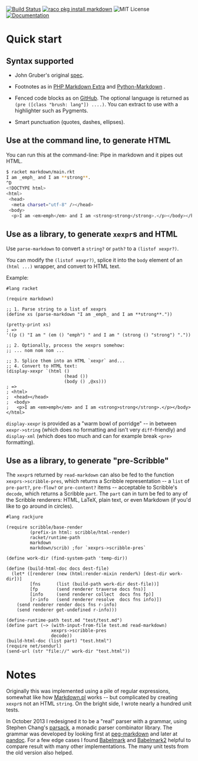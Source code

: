 [![Build Status](https://travis-ci.org/greghendershott/markdown.png?branch=master)](https://travis-ci.org/greghendershott/markdown)
[![raco pkg install markdown](https://img.shields.io/badge/raco_pkg_install-markdown-aa00ff.svg)](http:pkgs.racket-lang.org/#[markdown])
![MIT License](https://img.shields.io/badge/license-MIT-118811.svg)
[![Documentation](https://img.shields.io/badge/Docs-Documentation-blue.svg)](http://docs.racket-lang.org/markdown/index.html)

# Quick start

## Syntax supported

- John Gruber's original [spec][gruber].

- Footnotes as in [PHP Markdown Extra][] and [Python-Markdown][] .

- Fenced code blocks as on [GitHub][gfm]. The optional language is
returned as `(pre ([class "brush: lang"]) ....)`.  You can extract to
use with a highlighter such as Pygments.

- Smart punctuation (quotes, dashes, ellipses).

## Use at the command line, to generate HTML

You can run this at the command-line: Pipe in markdown and it pipes
out HTML.

```sh
$ racket markdown/main.rkt
I am _emph_ and I am **strong**.
^D
<!DOCTYPE html>
<html>
 <head>
  <meta charset="utf-8" /></head>
 <body>
  <p>I am <em>emph</em> and I am <strong>strong</strong>.</p></body></html>
```

## Use as a library, to generate `xexpr`s and HTML

Use `parse-markdown` to convert a `string?` or `path?` to a `(listof xexpr?)`.

You can modify the `(listof xexpr?)`, splice it into the `body`
element of an `(html ...)` wrapper, and convert to HTML text.

Example:

```racket
#lang racket

(require markdown)

;; 1. Parse string to a list of xexprs
(define xs (parse-markdown "I am _emph_ and I am **strong**."))

(pretty-print xs)
; =>
'((p () "I am " (em () "emph") " and I am " (strong () "strong") "."))

;; 2. Optionally, process the xexprs somehow:
;; ... nom nom nom ...

;; 3. Splice them into an HTML `xexpr` and...
;; 4. Convert to HTML text:
(display-xexpr `(html ()
                      (head ())
                      (body () ,@xs)))
; =>
; <html>
;  <head></head>
;  <body>
;   <p>I am <em>emph</em> and I am <strong>strong</strong>.</p></body></html>
```

`display-xexpr` is provided as a "warm bowl of porridge" -- in between
`xexpr->string` (which does no formatting and isn't very
`diff`-friendly) and `display-xml` (which does too much and can for
example break `<pre>` formatting).

## Use as a library, to generate "pre-Scribble"

The `xexpr`s returned by `read-markdown` can also be fed to the
function `xexprs->scribble-pres`, which returns a Scribble
representation -- a `list` of `pre-part?`, `pre-flow?` or `pre-content?`
items -- acceptable to Scribble's `decode`, which returns a Scribble
`part`. The `part` can in turn be fed to any of the Scribble
renderers: HTML, LaTeX, plain text, or even Markdown (if you'd like to
go around in circles).

```racket
#lang rackjure

(require scribble/base-render
         (prefix-in html: scribble/html-render)
         racket/runtime-path
         markdown
         markdown/scrib) ;for `xexprs->scribble-pres`

(define work-dir (find-system-path 'temp-dir))

(define (build-html-doc docs dest-file)
  (let* ([renderer (new (html:render-mixin render%) [dest-dir work-dir])]
         [fns      (list (build-path work-dir dest-file))]
         [fp       (send renderer traverse docs fns)]
         [info     (send renderer collect  docs fns fp)]
         [r-info   (send renderer resolve  docs fns info)])
    (send renderer render docs fns r-info)
    (send renderer get-undefined r-info)))

(define-runtime-path test.md "test/test.md")
(define part (~> (with-input-from-file test.md read-markdown)
                 xexprs->scribble-pres
                 decode))
(build-html-doc (list part) "test.html")
(require net/sendurl)
(send-url (str "file://" work-dir "test.html"))
```

# Notes

Originally this was implemented using a pile of regular expressions,
somewhat like how [Markdown.pl][gruber] works -- but complicated by
creating `xexpr`s not an HTML `string`. On the bright side, I wrote
nearly a hundred unit tests.

In October 2013 I redesigned it to be a "real" parser with a grammar,
using Stephen Chang's [parsack][], a monadic parser combinator
library. The grammar was developed by looking first at
[peg-markdown][] and later at [pandoc][]. For a few edge cases I found
[Babelmark][] and [Babelmark2][] helpful to compare result with many
other implementations. The many unit tests from the old version also
helped.

[gruber]: http://daringfireball.net/projects/markdown/basics
[PHP Markdown Extra]: http://michelf.ca/projects/php-markdown/extra/#footnotes
[python-markdown]: http://pythonhosted.org/Markdown/extensions/footnotes.html
[gfm]: https://help.github.com/articles/github-flavored-markdown
[parsack]: https://github.com/stchang/parsack
[peg-markdown]: https://github.com/jgm/peg-markdown
[pandoc]: https://github.com/jgm/pandoc
[Babelmark]: http://babelmark.bobtfish.net/
[Babelmark2]: http://johnmacfarlane.net/babelmark2/
